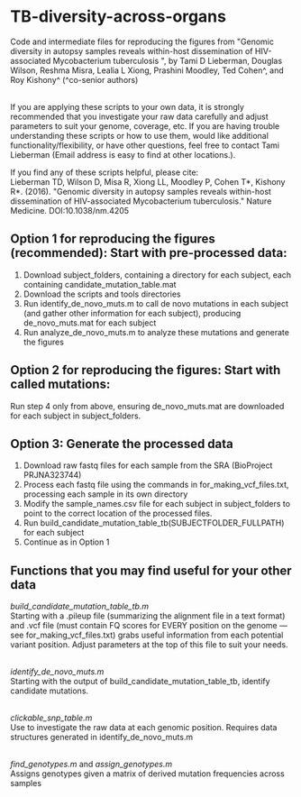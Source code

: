 
TB-diversity-across-organs
================


Code and intermediate files for reproducing the figures from "Genomic diversity in autopsy samples reveals within-host dissemination of HIV-associated Mycobacterium tuberculosis ", by Tami D Lieberman, Douglas Wilson, Reshma Misra, Lealia L Xiong, Prashini Moodley, Ted Cohen^, and Roy Kishony^ (^co-senior authors)
 <br> <br>

If you are applying these scripts to your own data, it is strongly recommended that you investigate your raw data carefully and adjust parameters to suit your genome, coverage, etc. If you are having trouble understanding these scripts or how to use them, would like additional functionality/flexibility, or have other questions, feel free to contact Tami Lieberman (Email address is easy to find at other locations.). <br>

If you find any of these scripts helpful, please cite: <br>
Lieberman TD, Wilson D, Misa R, Xiong LL, Moodley P, Cohen T*, Kishony R*. (2016). "Genomic diversity in autopsy samples reveals within-host dissemination of HIV-associated Mycobacterium tuberculosis." Nature Medicine.
DOI: ​10.1038/nm.4205

Option 1 for reproducing the figures (recommended): Start with pre-processed data: <br>
------------------------------------------------------------

1) Download subject_folders, containing a directory for each subject, each containing candidate_mutation_table.mat <br>
2) Download the scripts and tools directories <br>
3) Run identify_de_novo_muts.m to call de novo mutations in each subject (and gather other information for each subject), producing de_novo_muts.mat for each subject <br>
4) Run analyze_de_novo_muts.m to analyze these mutations and generate the figures <br>


Option 2 for reproducing the figures: Start with called mutations: <br>
------------------------------------------------------------

Run step 4 only from above, ensuring de_novo_muts.mat are downloaded for each subject in subject_folders. <br>


Option 3: Generate the processed data <br>
------------------------------------------------------------
1) Download raw fastq files for each sample from the SRA (BioProject PRJNA323744) <br>
2) Process each fastq file using the commands in for_making_vcf_files.txt, processing each sample in its own directory <br>
3) Modify the sample_names.csv file for each subject in subject_folders to point to the correct location of the processed files. <br>
4) Run build_candidate_mutation_table_tb(SUBJECTFOLDER_FULLPATH) for each subject <br>
5) Continue as in Option 1 <br>


Functions that you may find useful for your other data<br>
------------------------------------------------------------
*build_candidate_mutation_table_tb.m* <br>
Starting with a  .pileup file (summarizing the alignment file in a text format) and .vcf file (must contain FQ scores for EVERY position on the genome — see for_making_vcf_files.txt) grabs useful information from each potential variant position. Adjust parameters at the top of this file to suit your needs. <br> <br>

*identify_de_novo_muts.m* <br>
Starting with the output of build_candidate_mutation_table_tb, identify candidate mutations. <br> <br>

*clickable_snp_table.m* <br>
Use to investigate the raw data at each genomic position. Requires data structures generated in identify_de_novo_muts.m <br> <br>

*find_genotypes.m* and *assign_genotypes.m* <br>
Assigns genotypes given a matrix of derived mutation frequencies across samples <br> <br>
